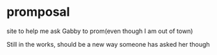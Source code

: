 # promposal
site to help me ask Gabby to prom(even though I am out of town)

Still in the works, should be a new way someone has asked her though